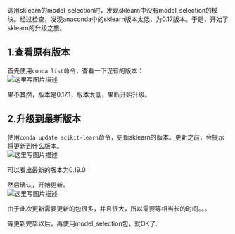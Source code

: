 调用sklearn的model_selection时，发现sklearn中没有model_selection的模块。经过检查，发现anaconda中的sklearn版本太低，为0.17版本。于是，开始了sklearn的升级之旅。  

## 1.查看原有版本
首先使用`conda list`命令，查看一下现有的版本：  
![这里写图片描述](https://github.com/bitcarmanlee/easy-algorithm-interview-photo/blob/master/languages/python/updatesklearn/1.png)    

果不其然，版本是0.17.1，版本太低，果断开始升级。  

## 2.升级到最新版本
使用`conda update scikit-learn`命令，更新sklearn的版本。更新之前，会提示将更新到什么版本。  
![这里写图片描述](https://github.com/bitcarmanlee/easy-algorithm-interview-photo/blob/master/languages/python/updatesklearn/2.png)    

可以看出最新的版本为0.19.0  

然后确认，开始更新。  
![这里写图片描述](https://github.com/bitcarmanlee/easy-algorithm-interview-photo/blob/master/languages/python/updatesklearn/3.png)  

由于此次更新需要更新的包很多，并且很大，所以需要等相当长的时间。。。  

等更新完毕以后，再使用model_selection包，就OK了.  